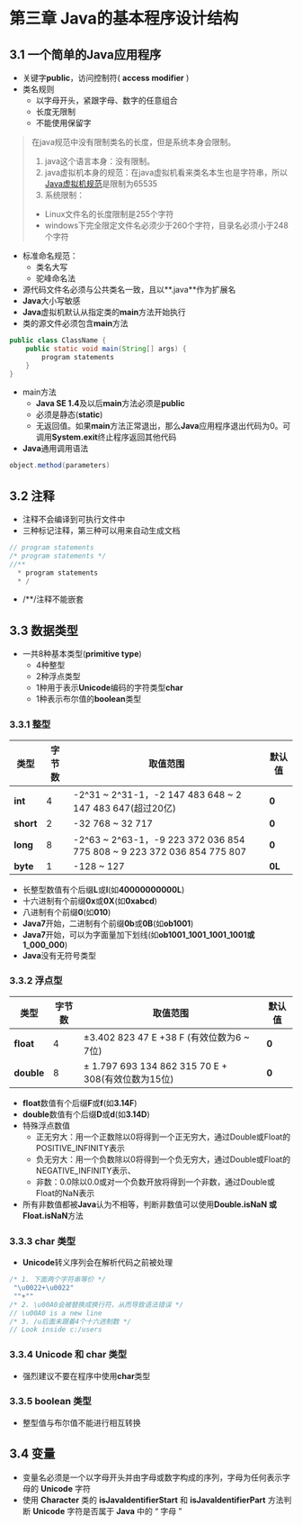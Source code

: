 # 第三章 Java的基本程序设计结构
## 3.1 一个简单的Java应用程序
- 关键字**public**，访问控制符( **access modifier** )
- 类名规则
	- 以字母开头，紧跟字母、数字的任意组合
	- 长度无限制
	- 不能使用保留字

> 在java规范中没有限制类名的长度，但是系统本身会限制。
> 1. java这个语言本身：没有限制。
> 2. java虚拟机本身的规范：在java虚拟机看来类名本生也是字符串，所以[Java虚拟机规范](https://www.baidu.com/s?wd=java%E8%99%9A%E6%8B%9F%E6%9C%BA%E8%A7%84%E8%8C%83&tn=SE_PcZhidaonwhc_ngpagmjz&rsv_dl=gh_pc_zhidao)是限制为65535
> 3. 系统限制：
>  - Linux文件名的长度限制是255个字符
>  - windows下完全限定文件名必须少于260个字符，目录名必须小于248个字符
- 标准命名规范：
	- 类名大写
	- 驼峰命名法
- 源代码文件名必须与公共类名一致，且以**.java**作为扩展名
- **Java**大小写敏感
- **Java**虚拟机默认从指定类的**main**方法开始执行
- 类的源文件必须包含**main**方法
``` java
public class ClassName {
	public static void main(String[] args) {
		program statements
	}
}
```
- main方法
	- **Java SE 1.4**及以后**main**方法必须是**public**
	- 必须是静态(**static**)
	- 无返回值。如果**main**方法正常退出，那么**Java**应用程序退出代码为0。可调用**System.exit**终止程序返回其他代码
- **Java**通用调用语法
``` java
object.method(parameters)
```
## 3.2 注释
- 注释不会编译到可执行文件中
- 三种标记注释，第三种可以用来自动生成文档
``` java
// program statements
/* program statements */
//**
  * program statements
  * /
```
- /**/注释不能嵌套
## 3.3 数据类型
- 一共8种基本类型(**primitive type**)
	- 4种整型
	- 2种浮点类型
	- 1种用于表示**Unicode**编码的字符类型**char**
	- 1种表示布尔值的**boolean**类型
### 3.3.1 整型
| 类型 | 字节数 | 取值范围 | 默认值 |
|--|--|--|--|
| **int** | 4 | -2^31 ~ 2^31-1，-2 147 483 648 ~ 2 147 483 647(超过20亿) | **0** |
| **short** | 2 | -32 768 ~ 32 717 | **0** |
| **long** | 8 | -2^63 ~ 2^63-1，-9 223 372 036 854 775 808 ~ 9 223 372 036 854 775 807 | **0** |
| **byte** | 1 | -128 ~ 127 | **0L** |
- 长整型数值有个后缀**L**或**l**(如**40000000000L**)
- 十六进制有个前缀**0x**或**0X**(如**0xabcd**)
- 八进制有个前缀**0**(如**010**)
- **Java7**开始，二进制有个前缀**0b**或**0B**(如**ob1001**)
- **Java7**开始，可以为字面量加下划线(如**ob1001_1001_1001_1001或1_000_000**)
- **Java**没有无符号类型
### 3.3.2 浮点型
| 类型 | 字节数 | 取值范围 | 默认值 |
|--|--|--|--|
| **float** | 4 | ±3.402 823 47 E +38 F (有效位数为6 ~ 7位) | **0** |
| **double** | 8 | ± 1.797 693 134 862 315 70 E + 308(有效位数为15位) | **0** |
- **float**数值有个后缀**F**或**f**(如**3.14F**)
- **double**数值有个后缀**D**或**d**(如**3.14D**)
- 特殊浮点数值
	- 正无穷大：用一个正数除以0将得到一个正无穷大，通过Double或Float的POSITIVE_INFINITY表示
	- 负无穷大：用一个负数除以0将得到一个负无穷大，通过Double或Float的NEGATIVE_INFINITY表示、
	- 非数：0.0除以0.0或对一个负数开放将得到一个非数，通过Double或Float的NaN表示
- 所有非数值都被**Java**认为不相等，判断非数值可以使用**Double.isNaN 或 Float.isNaN**方法
### 3.3.3 char 类型
- **Unicode**转义序列会在解析代码之前被处理
``` java
/* 1. 下面两个字符串等价 */
 "\u0022+\u0022" 
 ""+""
/* 2. \u00A0会被替换成换行符，从而导致语法错误 */
// \u00A0 is a new line
/* 3. /u后面未跟着4个十六进制数 */
// Look inside c:/users
```
### 3.3.4 Unicode 和 char 类型
- 强烈建议不要在程序中使用**char**类型
### 3.3.5 **boolean 类型**
- 整型值与布尔值不能进行相互转换
## 3.4 变量
- 变量名必须是一个以字母开头并由字母或数字构成的序列，字母为任何表示字母的 **Unicode** 字符
- 使用 **Character** 类的 **isJavaldentifierStart** 和 **isJavaldentifierPart** 方法判断 **Unicode** 字符是否属于 **Java** 中的 “ 字母 ” 
<!--stackedit_data:
eyJoaXN0b3J5IjpbLTE0ODYyNTExOSwtMTkwNjc4Mzc4NSwtNj
U0MTU5MjEwLC0xMTg3MjE4ODk1LC05OTMyMjkwMTcsMTg1MTY2
ODA2MiwtODYyMzg5MDA4LC0xMjUxNTQyOTA4XX0=
-->